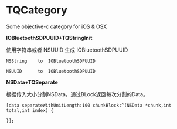 # TQCategory
Some objective-c category for iOS &amp; OSX

**IOBluetoothSDPUUID+TQStringInit** 

使用字符串或者 NSUUID 生成 IOBluetoothSDPUUID 

	NSString	to 	IOBluetoothSDPUUID

	NSUUID   	to 	IOBluetoothSDPUUID

**NSData+TQSeparate**

根据传入大小分割NSData，通过BLock返回每次分割的Data。

    [data separateWithUnitLength:100 chunkBlock:^(NSData *chunk,int total,int index) {
    
    }];